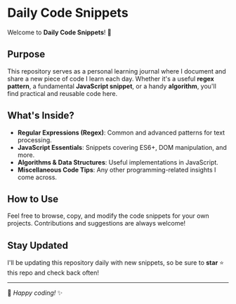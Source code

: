 # Daily Code Snippets

Welcome to **Daily Code Snippets**! 🚀

## Purpose

This repository serves as a personal learning journal where I document and share a new piece of code I learn each day. Whether it's a useful **regex pattern**, a fundamental **JavaScript snippet**, or a handy **algorithm**, you'll find practical and reusable code here.

## What's Inside?

- **Regular Expressions (Regex)**: Common and advanced patterns for text processing.
- **JavaScript Essentials**: Snippets covering ES6+, DOM manipulation, and more.
- **Algorithms & Data Structures**: Useful implementations in JavaScript.
- **Miscellaneous Code Tips**: Any other programming-related insights I come across.

## How to Use

Feel free to browse, copy, and modify the code snippets for your own projects. Contributions and suggestions are always welcome!

## Stay Updated

I'll be updating this repository daily with new snippets, so be sure to **star** ⭐ this repo and check back often!

---

📌 *Happy coding!* ✨
